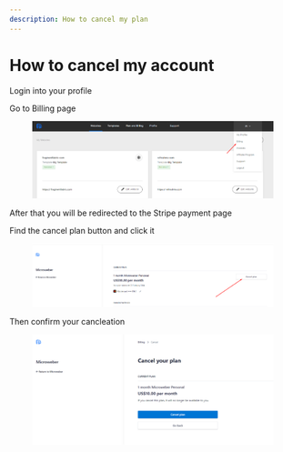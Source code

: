 ```yaml
---
description: How to cancel my plan
---
```


# How to cancel my account

Login into your profile

Go to Billing page

<figure><img src=".gitbook/assets/image (6).png" alt=""><figcaption></figcaption></figure>

After that you will be redirected to the Stripe payment page

Find the cancel plan button and click it&#x20;

<figure><img src=".gitbook/assets/image (1) (1).png" alt=""><figcaption></figcaption></figure>

Then confirm your cancleation

<figure><img src=".gitbook/assets/image (22).png" alt=""><figcaption></figcaption></figure>



